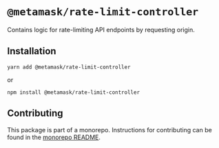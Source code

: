 # `@metamask/rate-limit-controller`

Contains logic for rate-limiting API endpoints by requesting origin.

## Installation

`yarn add @metamask/rate-limit-controller`

or

`npm install @metamask/rate-limit-controller`

## Contributing

This package is part of a monorepo. Instructions for contributing can be found in the [monorepo README](../../#readme).
